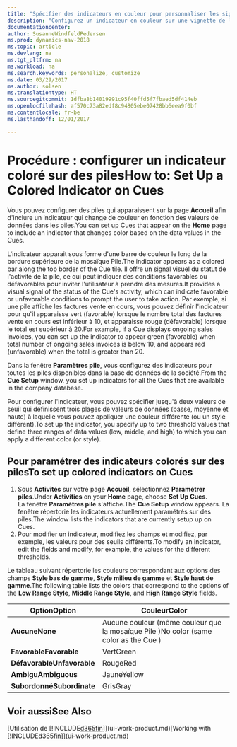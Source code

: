```yaml
---
title: "Spécifier des indicateurs en couleur pour personnaliser les signaux visuels à propos de l'activité d'une pile"
description: "Configurez un indicateur en couleur sur une vignette de la pile pour fournir un signal visuel personnalisé de l'activité de la pile."
documentationcenter: 
author: SusanneWindfeldPedersen
ms.prod: dynamics-nav-2018
ms.topic: article
ms.devlang: na
ms.tgt_pltfrm: na
ms.workload: na
ms.search.keywords: personalize, customize
ms.date: 03/29/2017
ms.author: solsen
ms.translationtype: HT
ms.sourcegitcommit: 1dfba8b14019991c95f40ffd5f7fbaed5df414eb
ms.openlocfilehash: af570c73a82edf8c94805ebe07428bb6eea9f0bf
ms.contentlocale: fr-be
ms.lasthandoff: 12/01/2017

---
```

# <a name="how-to-set-up-a-colored-indicator-on-cues"></a><span data-ttu-id="e0eb7-103">Procédure : configurer un indicateur coloré sur des piles</span><span class="sxs-lookup"><span data-stu-id="e0eb7-103">How to: Set Up a Colored Indicator on Cues</span></span>
<span data-ttu-id="e0eb7-104">Vous pouvez configurer des piles qui apparaissent sur la page **Accueil** afin d'inclure un indicateur qui change de couleur en fonction des valeurs de données dans les piles.</span><span class="sxs-lookup"><span data-stu-id="e0eb7-104">You can set up Cues that appear on the **Home** page to include an indicator that changes color based on the data values in the Cues.</span></span>

<span data-ttu-id="e0eb7-105">L'indicateur apparait sous forme d'une barre de couleur le long de la bordure supérieure de la mosaïque Pile.</span><span class="sxs-lookup"><span data-stu-id="e0eb7-105">The indicator appears as a colored bar along the top border of the Cue tile.</span></span> <span data-ttu-id="e0eb7-106">Il offre un signal visuel du statut de l'activité de la pile, ce qui peut indiquer des conditions favorables ou défavorables pour inviter l'utilisateur à prendre des mesures.</span><span class="sxs-lookup"><span data-stu-id="e0eb7-106">It provides a visual signal of the status of the Cue's activity, which can indicate favorable or unfavorable conditions to prompt the user to take action.</span></span> <span data-ttu-id="e0eb7-107">Par exemple, si une pile affiche les factures vente en cours, vous pouvez définir l'indicateur pour qu'il apparaisse vert (favorable) lorsque le nombre total des factures vente en cours est inférieur à 10, et apparaisse rouge (défavorable) lorsque le total est supérieur à 20.</span><span class="sxs-lookup"><span data-stu-id="e0eb7-107">For example, if a Cue displays ongoing sales invoices, you can set up the indicator to appear green (favorable) when total number of ongoing sales invoices is below 10, and appears red (unfavorable) when the total is greater than 20.</span></span>

<span data-ttu-id="e0eb7-108">Dans la fenêtre **Paramètres pile**, vous configurez des indicateurs pour toutes les piles disponibles dans la base de données de la société.</span><span class="sxs-lookup"><span data-stu-id="e0eb7-108">From the **Cue Setup** window, you set up indicators for all the Cues that are available in the company database.</span></span>

<span data-ttu-id="e0eb7-109">Pour configurer l'indicateur, vous pouvez spécifier jusqu'à deux valeurs de seuil qui définissent trois plages de valeurs de données (basse, moyenne et haute) à laquelle vous pouvez appliquer une couleur différente (ou un style différent).</span><span class="sxs-lookup"><span data-stu-id="e0eb7-109">To set up the indicator, you specify up to two threshold values that define three ranges of data values (low, middle, and high) to which you can apply a different color (or style).</span></span>

## <a name="to-set-up-colored-indicators-on-cues"></a><span data-ttu-id="e0eb7-110">Pour paramétrer des indicateurs colorés sur des piles</span><span class="sxs-lookup"><span data-stu-id="e0eb7-110">To set up colored indicators on Cues</span></span>
1. <span data-ttu-id="e0eb7-111">Sous **Activités** sur votre page **Accueil**, sélectionnez **Paramétrer piles**.</span><span class="sxs-lookup"><span data-stu-id="e0eb7-111">Under **Activities** on your **Home** page, choose **Set Up Cues**.</span></span>  
   <span data-ttu-id="e0eb7-112">La fenêtre **Paramètres pile** s'affiche.</span><span class="sxs-lookup"><span data-stu-id="e0eb7-112">The **Cue Setup** window appears.</span></span> <span data-ttu-id="e0eb7-113">La fenêtre répertorie les indicateurs actuellement paramétrés sur des piles.</span><span class="sxs-lookup"><span data-stu-id="e0eb7-113">The window lists the indicators that are currently setup up on Cues.</span></span>
2. <span data-ttu-id="e0eb7-114">Pour modifier un indicateur, modifiez les champs et modifiez, par exemple, les valeurs pour des seuils différents.</span><span class="sxs-lookup"><span data-stu-id="e0eb7-114">To modify an indicator, edit the fields and modify, for example, the values for the different thresholds.</span></span>  

<span data-ttu-id="e0eb7-115">Le tableau suivant répertorie les couleurs correspondant aux options des champs **Style bas de gamme**, **Style milieu de gamme** et **Style haut de gamme**.</span><span class="sxs-lookup"><span data-stu-id="e0eb7-115">The following table lists the colors that correspond to the options of the **Low Range Style**, **Middle Range Style**, and **High Range Style** fields.</span></span>

| <span data-ttu-id="e0eb7-116">Option</span><span class="sxs-lookup"><span data-stu-id="e0eb7-116">Option</span></span> | <span data-ttu-id="e0eb7-117">Couleur</span><span class="sxs-lookup"><span data-stu-id="e0eb7-117">Color</span></span> |
| --- | --- |
| <span data-ttu-id="e0eb7-118">**Aucune**</span><span class="sxs-lookup"><span data-stu-id="e0eb7-118">**None**</span></span> |<span data-ttu-id="e0eb7-119">Aucune couleur (même couleur que la mosaïque Pile )</span><span class="sxs-lookup"><span data-stu-id="e0eb7-119">No color (same color as the Cue )</span></span>|
| <span data-ttu-id="e0eb7-120">**Favorable**</span><span class="sxs-lookup"><span data-stu-id="e0eb7-120">**Favorable**</span></span> |<span data-ttu-id="e0eb7-121">Vert</span><span class="sxs-lookup"><span data-stu-id="e0eb7-121">Green</span></span> |
| <span data-ttu-id="e0eb7-122">**Défavorable**</span><span class="sxs-lookup"><span data-stu-id="e0eb7-122">**Unfavorable**</span></span> |<span data-ttu-id="e0eb7-123">Rouge</span><span class="sxs-lookup"><span data-stu-id="e0eb7-123">Red</span></span> |
| <span data-ttu-id="e0eb7-124">**Ambigu**</span><span class="sxs-lookup"><span data-stu-id="e0eb7-124">**Ambiguous**</span></span> |<span data-ttu-id="e0eb7-125">Jaune</span><span class="sxs-lookup"><span data-stu-id="e0eb7-125">Yellow</span></span> |
| <span data-ttu-id="e0eb7-126">**Subordonné**</span><span class="sxs-lookup"><span data-stu-id="e0eb7-126">**Subordinate**</span></span> |<span data-ttu-id="e0eb7-127">Gris</span><span class="sxs-lookup"><span data-stu-id="e0eb7-127">Gray</span></span> |

## <a name="see-also"></a><span data-ttu-id="e0eb7-128">Voir aussi</span><span class="sxs-lookup"><span data-stu-id="e0eb7-128">See Also</span></span>
<span data-ttu-id="e0eb7-129">[Utilisation de [!INCLUDE[d365fin](includes/d365fin_md.md)]](ui-work-product.md)</span><span class="sxs-lookup"><span data-stu-id="e0eb7-129">[Working with [!INCLUDE[d365fin](includes/d365fin_md.md)]](ui-work-product.md)</span></span>


